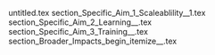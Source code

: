 untitled.tex
section_Specific_Aim_1_Scaleablility__1.tex
section_Specific_Aim_2_Learning__.tex
section_Specific_Aim_3_Training__.tex
section_Broader_Impacts_begin_itemize__.tex

